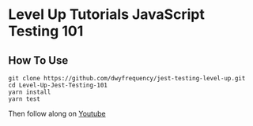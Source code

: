 # Level Up Tutorials JavaScript Testing 101

## How To Use

```
git clone https://github.com/dwyfrequency/jest-testing-level-up.git
cd Level-Up-Jest-Testing-101
yarn install
yarn test
```

Then follow along on [Youtube](https://www.youtube.com/watch?v=QzznzOlkgGw)
